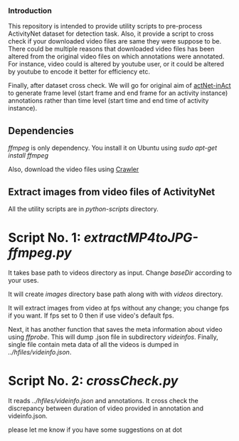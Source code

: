 ### Introduction 
This repository is intended to provide utility scripts to pre-process ActivityNet dataset for detection task. 
Also, it provide a script to cross check if your downloaded video files are same they were suppose to be.
There could be multiple reasons that downloaded video files has been altered from the original video files on which annotations were annotated. 
For instance, video could is altered by youtube user, or it could be altered by youtube to encode it better for  efficiency etc.

Finally, after dataset cross check. We will go for original aim of [actNet-inAct](https://github.com/gurkirt/actNet-inAct) 
to generate frame level (start frame and end frame for an activity instance) annotations rather than time level (start time and end time of activity instance).

## Dependencies 
*ffmpeg* is only dependency. You install it on Ubuntu using *sudo apt-get install ffmpeg*

Also, download the video files using [Crawler](https://github.com/activitynet/ActivityNet)

## Extract images from video files of ActivityNet

All the utility scripts are in *python-scripts* directory.

# Script No. 1: *extractMP4toJPG-ffmpeg.py*

It takes base path to videos directory as input. Change *baseDir* according to your uses.

It will create *images* directory base path along with with *videos* directory.

It will extract images from video at fps without any change; you change fps if you want. If fps set to 0 then if use video's default fps.

Next, it has another function that saves the meta information about video using *ffprobe*. This will dump <videoname>.json file in subdirectory *videinfos*. 
Finally, single file contain meta data of all the videos is dumped in *../hfiles/videinfo.json*.

# Script No. 2: *crossCheck.py*

It reads *../hfiles/videinfo.json* and annotations. It cross check the discrepancy between duration of video provided in annotation and videinfo.json. 



please let me know if you have some suggestions on <guru094> at <gmail> dot <com>